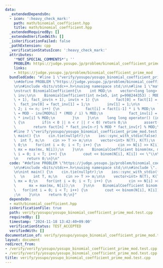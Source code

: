 ```yaml
---
data:
  _extendedDependsOn:
  - icon: ':heavy_check_mark:'
    path: math/binomial_coefficient.hpp
    title: math/binomial_coefficient.hpp
  _extendedRequiredBy: []
  _extendedVerifiedWith: []
  _isVerificationFailed: false
  _pathExtension: cpp
  _verificationStatusIcon: ':heavy_check_mark:'
  attributes:
    '*NOT_SPECIAL_COMMENTS*': ''
    PROBLEM: https://judge.yosupo.jp/problem/binomial_coefficient_prime_mod
    links:
    - https://judge.yosupo.jp/problem/binomial_coefficient_prime_mod
  bundledCode: "#line 1 \"verify/yosupo/yosupo_binomial_coefficient_prime_mod.test.cpp\"\
    \n#define PROBLEM \"https://judge.yosupo.jp/problem/binomial_coefficient_prime_mod\"\
    \n\n#include <bits/stdc++.h>\nusing namespace std;\n\n#line 1 \"math/binomial_coefficient.hpp\"\
    \nstruct BinomialCoefficient{\n    int MOD;\n    vector<long long> fact, fact_inv,\
    \ inv;\n\n    BinomialCoefficient(int n=1e5, int p=998244353) : MOD(p), fact(n\
    \ + 1), fact_inv(n + 1), inv(n + 1) {\n        fact[0] = fact[1] = 1;\n      \
    \  fact_inv[0] = fact_inv[1] = 1;\n        inv[1] = 1;\n\n        for(int i =\
    \ 2; i <= n; i++) {\n            fact[i] = fact[i-1] * i % MOD;\n            inv[i]\
    \ = MOD - inv[MOD%i] * (MOD / i) % MOD;\n            fact_inv[i] = fact_inv[i-1]\
    \ * inv[i] % MOD;\n        }\n    }\n\n    long long operator() (int n, int r)\
    \ {\n        if(n < 0 || n < r || r < 0) return 0;\n        assert(n < fact.size());\n\
    \        return fact[n] * fact_inv[n-r] % MOD * fact_inv[r] % MOD;\n    }\n};\n\
    #line 7 \"verify/yosupo/yosupo_binomial_coefficient_prime_mod.test.cpp\"\n\nint\
    \ main() {\n    cin.tie(nullptr);\n    ios::sync_with_stdio(false);\n    \n  \
    \  int T, m;\n    cin >> T >> m;\n\n    vector<int> N(T), K(T);\n    int mx =\
    \ 0;\n    for(int i = 0; i < T; i++) {\n        cin >> N[i] >> K[i];\n       \
    \ mx = max(mx, N[i]);\n    }\n\n    BinomialCoefficient binom(mx, m);\n    for(int\
    \ i = 0; i < T; i++) {\n        cout << binom(N[i], K[i]) << \"\\n\";\n    }\n\
    \n    return 0;\n}\n"
  code: "#define PROBLEM \"https://judge.yosupo.jp/problem/binomial_coefficient_prime_mod\"\
    \n\n#include <bits/stdc++.h>\nusing namespace std;\n\n#include \"../../math/binomial_coefficient.hpp\"\
    \n\nint main() {\n    cin.tie(nullptr);\n    ios::sync_with_stdio(false);\n  \
    \  \n    int T, m;\n    cin >> T >> m;\n\n    vector<int> N(T), K(T);\n    int\
    \ mx = 0;\n    for(int i = 0; i < T; i++) {\n        cin >> N[i] >> K[i];\n  \
    \      mx = max(mx, N[i]);\n    }\n\n    BinomialCoefficient binom(mx, m);\n \
    \   for(int i = 0; i < T; i++) {\n        cout << binom(N[i], K[i]) << \"\\n\"\
    ;\n    }\n\n    return 0;\n}"
  dependsOn:
  - math/binomial_coefficient.hpp
  isVerificationFile: true
  path: verify/yosupo/yosupo_binomial_coefficient_prime_mod.test.cpp
  requiredBy: []
  timestamp: '2024-11-18 13:42:40+09:00'
  verificationStatus: TEST_ACCEPTED
  verifiedWith: []
documentation_of: verify/yosupo/yosupo_binomial_coefficient_prime_mod.test.cpp
layout: document
redirect_from:
- /verify/verify/yosupo/yosupo_binomial_coefficient_prime_mod.test.cpp
- /verify/verify/yosupo/yosupo_binomial_coefficient_prime_mod.test.cpp.html
title: verify/yosupo/yosupo_binomial_coefficient_prime_mod.test.cpp
---
```

